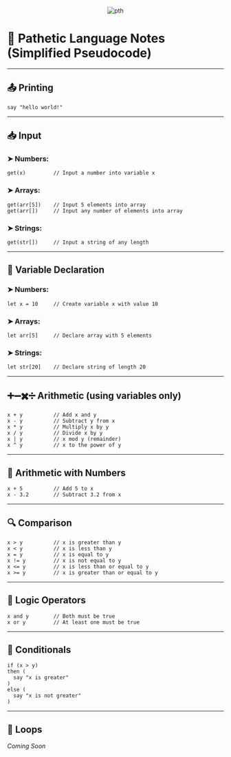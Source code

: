 <p align="center">
  <img src="https://github.com/user-attachments/assets/1aa15e7e-d76e-4b1f-a850-8cf7ea8d37cc" alt="pth" />
</p>

# 📘 Pathetic Language Notes (Simplified Pseudocode)

---

## 📤 Printing
```plaintext
say "hello world!"
```

---

## 📥 Input

### ➤ Numbers:
```plaintext
get(x)         // Input a number into variable x
```

### ➤ Arrays:
```plaintext
get(arr[5])    // Input 5 elements into array
get(arr[])     // Input any number of elements into array
```

### ➤ Strings:
```plaintext
get(str[])     // Input a string of any length
```

---

## 🧠 Variable Declaration

### ➤ Numbers:
```plaintext
let x = 10     // Create variable x with value 10
```

### ➤ Arrays:
```plaintext
let arr[5]     // Declare array with 5 elements
```

### ➤ Strings:
```plaintext
let str[20]    // Declare string of length 20
```

---

## ➕➖✖️➗ Arithmetic (using variables only)
```plaintext
x + y          // Add x and y
x - y          // Subtract y from x
x * y          // Multiply x by y
x / y          // Divide x by y
x | y          // x mod y (remainder)
x ^ y          // x to the power of y
```

---

## 🧮 Arithmetic with Numbers
```plaintext
x + 5          // Add 5 to x
x - 3.2        // Subtract 3.2 from x
```

---

## 🔍 Comparison
```plaintext
x > y          // x is greater than y
x < y          // x is less than y
x = y          // x is equal to y
x != y         // x is not equal to y
x <= y         // x is less than or equal to y
x >= y         // x is greater than or equal to y
```

---

## 🔗 Logic Operators
```plaintext
x and y        // Both must be true
x or y         // At least one must be true
```

---

## 🧾 Conditionals
```plaintext
if (x > y)
then (
  say "x is greater"
)
else (
  say "x is not greater"
)
```

---

## 🔁 Loops
*Coming Soon*
